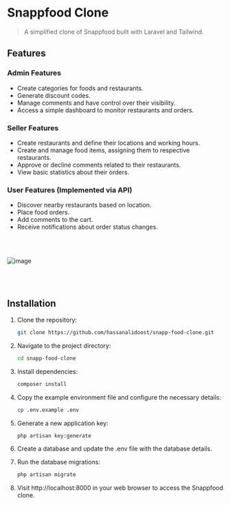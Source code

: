 # Snappfood Clone

> A simplified clone of Snappfood built with Laravel and Tailwind.

## Features

### Admin Features

- Create categories for foods and restaurants.
- Generate discount codes.
- Manage comments and have control over their visibility.
- Access a simple dashboard to monitor restaurants and orders.

### Seller Features

- Create restaurants and define their locations and working hours.
- Create and manage food items, assigning them to respective restaurants.
- Approve or decline comments related to their restaurants.
- View basic statistics about their orders.

### User Features (Implemented via API)

- Discover nearby restaurants based on location.
- Place food orders.
- Add comments to the cart.
- Receive notifications about order status changes.


<br><br>

![image](https://github.com/hassanalidoost/snapp-food-clone/assets/46284743/d9aefdbd-c8a5-4c01-93b5-06a14b53acff)

<br><br>

## Installation

1. Clone the repository:

   ```bash
   git clone https://github.com/hassanalidoost/snapp-food-clone.git

2. Navigate to the project directory:
   
   ```bash
   cd snapp-food-clone

3. Install dependencies:

    ```bash
    composer install

4. Copy the example environment file and configure the necessary details:

    ```bash
    cp .env.example .env
    
5. Generate a new application key:
     ```bash
     php artisan key:generate
6. Create a database and update the .env file with the database details.
7. Run the database migrations:
    ```bash
    php artisan migrate
8. Visit http://localhost:8000 in your web browser to access the Snappfood clone.
   
